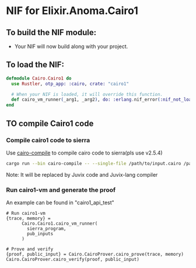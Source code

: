 # NIF for Elixir.Anoma.Cairo1

## To build the NIF module:

- Your NIF will now build along with your project.

## To load the NIF:

```elixir
defmodule Cairo.Cairo1 do
  use Rustler, otp_app: :cairo, crate: "cairo1"

  # When your NIF is loaded, it will override this function.
  def cairo_vm_runner(_arg1, _arg2), do: :erlang.nif_error(:nif_not_loaded)
end
```

## TO compile Cairo1 code

### Compile cairo1 code to sierra

Use [cairo-compile](https://github.com/starkware-libs/cairo) to compile cairo code to sierra(pls use v2.5.4)

```bash
cargo run --bin cairo-compile -- --single-file /path/to/input.cairo /path/to/output.sierra --replace-ids
```

Note: It will be replaced by Juvix code and Juvix-lang compiler

### Run cairo1-vm and generate the proof
An example can be found in "cairo1_api_test"

```
# Run cairo1-vm
{trace, memory} =
      Cairo.Cairo1.cairo_vm_runner(
        sierra_program,
        pub_inputs
      )

# Prove and verify
{proof, public_input} = Cairo.CairoProver.cairo_prove(trace, memory)
Cairo.CairoProver.cairo_verify(proof, public_input)
```
